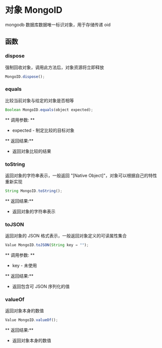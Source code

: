 # 对象 MongoID
mongodb 数据库数据唯一标识对象，用于存储传递 oid

## 函数
        
### dispose
强制回收对象，调用此方法后，对象资源将立即释放
```JavaScript
MongoID.dispose();
```

### equals
比较当前对象与给定的对象是否相等
```JavaScript
Boolean MongoID.equals(object expected);
```

** 调用参数: **
* expected - 制定比较的目标对象

** 返回结果:**
* 返回对象比较的结果

### toString
返回对象的字符串表示，一般返回 &#34;[Native Object]&#34;，对象可以根据自己的特性重新实现
```JavaScript
String MongoID.toString();
```

** 返回结果:**
* 返回对象的字符串表示

### toJSON
返回对象的 JSON 格式表示，一般返回对象定义的可读属性集合
```JavaScript
Value MongoID.toJSON(String key = "");
```

** 调用参数: **
* key - 未使用

** 返回结果:**
* 返回包含可 JSON 序列化的值

### valueOf
返回对象本身的数值
```JavaScript
Value MongoID.valueOf();
```

** 返回结果:**
* 返回对象本身的数值


